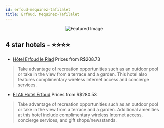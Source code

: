 ```yaml
---
id: erfoud-mequinez-tafilalet
title: Erfoud, Mequinez-Tafilalet
---
```


<center><img src="https://i.travelapi.com/hotels/10000000/9840000/9830500/9830496/9628bb92_z.jpg" alt="Featured Image" /></center>


##  4 star hotels - ⭐️⭐️⭐️⭐️

-    [Hôtel Erfoud le Riad](https://us.hurb.com/hotels/erfoud/hotel-erfoud-le-riad-JNP-JP744715?cmp=18055) Prices from R$208.73
   > Take advantage of recreation opportunities such as an outdoor pool or take in the view from a terrace and a garden. This hotel also features complimentary wireless Internet access and concierge services.
-    [El Ati Hotel Erfoud](https://us.hurb.com/hotels/erfoud/el-ati-hotel-erfoud-JNP-JP730837?cmp=18055) Prices from R$280.53
   > Take advantage of recreation opportunities such as an outdoor pool or take in the view from a terrace and a garden. Additional amenities at this hotel include complimentary wireless Internet access, concierge services, and gift shops/newsstands.
